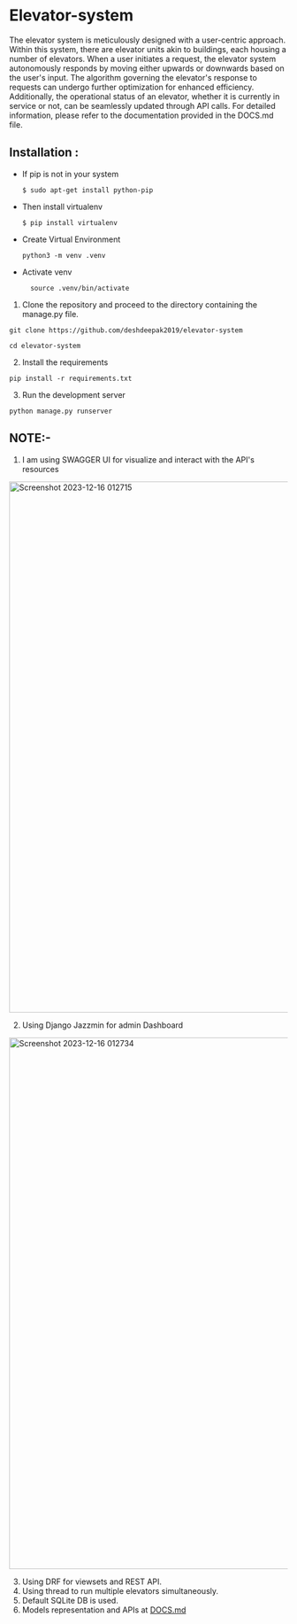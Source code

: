 # Elevator-system


The elevator system is meticulously designed with a user-centric approach. Within this system, there are elevator units akin to buildings, each housing a number of elevators. When a user initiates a request, the elevator system autonomously responds by moving either upwards or downwards based on the user's input. The algorithm governing the elevator's response to requests can undergo further optimization for enhanced efficiency. Additionally, the operational status of an elevator, whether it is currently in service or not, can be seamlessly updated through API calls. For detailed information, please refer to the documentation provided in the DOCS.md file.

## Installation :

- If pip is not in your system
  ```
  $ sudo apt-get install python-pip
  ```
- Then install virtualenv
  ```
  $ pip install virtualenv
  ```
- Create Virtual Environment
  ```
  python3 -m venv .venv
  ```
- Activate venv
  ```
    source .venv/bin/activate
  ```

1. Clone the repository and proceed to the directory containing the manage.py file.

```
git clone https://github.com/deshdeepak2019/elevator-system
```

```
cd elevator-system
```

2. Install the requirements

```
pip install -r requirements.txt
```

3. Run the development server

```
python manage.py runserver
```

## NOTE:-

1. I am using SWAGGER UI for visualize and interact with the API's resources

<img width="959" alt="Screenshot 2023-12-16 012715" src="https://github.com/deshdeepak2019/elevator-system/assets/97728256/2a813d7c-2a99-4d6a-a4fa-26709d95dd92">

2. Using Django Jazzmin for admin Dashboard
 <img width="960" alt="Screenshot 2023-12-16 012734" src="https://github.com/deshdeepak2019/elevator-system/assets/97728256/cb8c0ff1-f1cd-495e-8a5a-230df677a26a">

3. Using DRF for viewsets and REST API.
4. Using thread to run multiple elevators simultaneously.
5. Default SQLite DB is used.
6. Models representation and APIs at [DOCS.md](https://github.com/deshdeepak2019/elevator-system/blob/main/DOCS.md)
